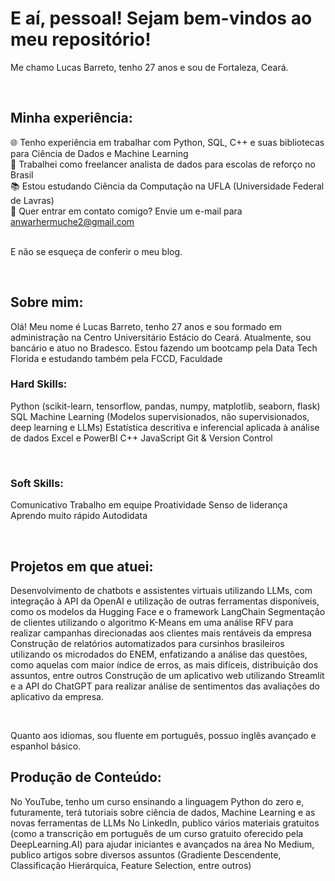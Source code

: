 # E aí, pessoal! Sejam bem-vindos ao meu repositório!

Me chamo Lucas Barreto, tenho 27 anos e sou de Fortaleza, Ceará.

<br>

## Minha experiência:

🌐 Tenho experiência em trabalhar com Python, SQL, C++ e suas bibliotecas para Ciência de Dados e Machine Learning<br>
🎲 Trabalhei como freelancer analista de dados para escolas de reforço no Brasil <br>
📚 Estou estudando Ciência da Computação na UFLA (Universidade Federal de Lavras) <br>
📧 Quer entrar em contato comigo? Envie um e-mail para anwarhermuche2@gmail.com <br>
<br>

E não se esqueça de conferir o meu blog.

<br>

## Sobre mim:

Olá! Meu nome é Lucas Barreto, tenho 27 anos e sou formado em administração na Centro Universitário Estácio do Ceará. Atualmente, sou bancário e atuo no Bradesco. 
Estou fazendo um bootcamp pela Data Tech Florida e estudando também pela FCCD, Faculdade
<br>

### Hard Skills:

Python (scikit-learn, tensorflow, pandas, numpy, matplotlib, seaborn, flask)
SQL
Machine Learning (Modelos supervisionados, não supervisionados, deep learning e LLMs)
Estatística descritiva e inferencial aplicada à análise de dados
Excel e PowerBI
C++
JavaScript
Git & Version Control
<br>

<br>

### Soft Skills:

Comunicativo
Trabalho em equipe
Proatividade
Senso de liderança
Aprendo muito rápido
Autodidata
<br>

<br>

## Projetos em que atuei:

Desenvolvimento de chatbots e assistentes virtuais utilizando LLMs, com integração à API da OpenAI e utilização de outras ferramentas disponíveis, como os modelos da Hugging Face e o framework LangChain
Segmentação de clientes utilizando o algoritmo K-Means em uma análise RFV para realizar campanhas direcionadas aos clientes mais rentáveis da empresa
Construção de relatórios automatizados para cursinhos brasileiros utilizando os microdados do ENEM, enfatizando a análise das questões, como aquelas com maior índice de erros, as mais difíceis, distribuição dos assuntos, entre outros
Construção de um aplicativo web utilizando Streamlit e a API do ChatGPT para realizar análise de sentimentos das avaliações do aplicativo da empresa.
<br>

<br>

Quanto aos idiomas, sou fluente em português, possuo inglês avançado e espanhol básico.

## Produção de Conteúdo:

No YouTube, tenho um curso ensinando a linguagem Python do zero e, futuramente, terá tutoriais sobre ciência de dados, Machine Learning e as novas ferramentas de LLMs
No LinkedIn, publico vários materiais gratuitos (como a transcrição em português de um curso gratuito oferecido pela DeepLearning.AI) para ajudar iniciantes e avançados na área
No Medium, publico artigos sobre diversos assuntos (Gradiente Descendente, Classificação Hierárquica, Feature Selection, entre outros)



